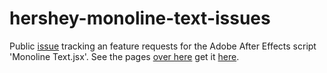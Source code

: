 hershey-monoline-text-issues
============================

Public [issue](https://github.com/fabiantheblind/hershey-monoline-text-issues/issues) tracking an feature requests for the Adobe After Effects script 'Monoline Text.jsx'. See the pages [over here](http://fabiantheblind.github.io/monoline-text/) get it [here](http://aescripts.com/monoline-text).
